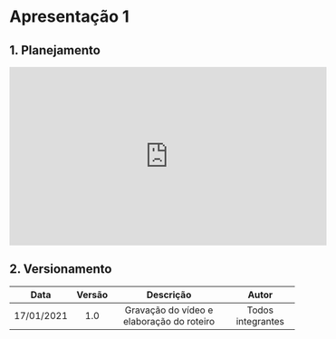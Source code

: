 # Apresentação 1

## 1. Planejamento

<div align="center">
    <iframe width="560" height="315" src="https://www.youtube.com/embed/MxaPLnwMaos" frameborder="0" allow="accelerometer; autoplay; clipboard-write; encrypted-media; gyroscope; picture-in-picture" allowfullscreen></iframe>
</div>

## 2. Versionamento

|    Data    | Versão |            Descrição             |      Autor      |
| :--------: | :----: | :------------------------------: | :-------------: |
| 17/01/2021 |  1.0   |  Gravação do vídeo e elaboração do roteiro |Todos integrantes|